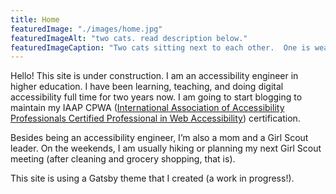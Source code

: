 ```yaml
---
title: Home
featuredImage: "./images/home.jpg"
featuredImageAlt: "two cats. read description below."
featuredImageCaption: "Two cats sitting next to each other.  One is wearing a bowtie and the other is wearing a tie."
---
```


Hello!  This site is under construction.  I am an accessibility engineer in higher education.  I have been learning, teaching, and doing digital accessibility full time for two years now.  I am going to start blogging to maintain my IAAP CPWA ([International Association of Accessibility Professionals Certified Professional in Web Accessibility](https://www.accessibilityassociation.org/cpwacertification)) certification.  

Besides being an accessibility engineer, I’m also a mom and a Girl Scout leader.  On the weekends, I am usually hiking or planning my next Girl Scout meeting (after cleaning and grocery shopping, that is).  

This site is using a Gatsby theme that I created (a work in progress!).  


 

